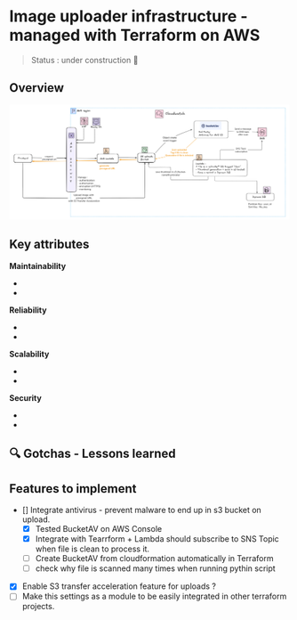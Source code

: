 # Image uploader infrastructure - managed with Terraform on AWS

> Status : under construction 🚧

## Overview

<img src="docs/upload-image-infra.png" alt="image-uploader-infrastructure">

## Key attributes

**Maintainability**

- 
- 

**Reliability**

- 
- 

**Scalability**

- 
- 

**Security**

- 
- 

## 🔍 Gotchas -  Lessons learned

## Features to implement

- [] Integrate antivirus - prevent malware to end up in s3 bucket on upload.
  - [x] Tested BucketAV on AWS Console
  - [x] Integrate with Tearrform + Lambda should subscribe to SNS Topic when file is clean to process it.
  - [ ] Create BucketAV from cloudformation automatically in Terraform
  - [ ] check why file is scanned many times when running pythin script
- [x] Enable S3 transfer acceleration feature for uploads ?
- [ ] Make this settings as a module to be easily integrated in other terraform projects.
